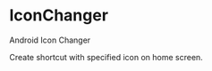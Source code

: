 IconChanger
===========

Android Icon Changer

Create shortcut with specified icon on home screen. 
